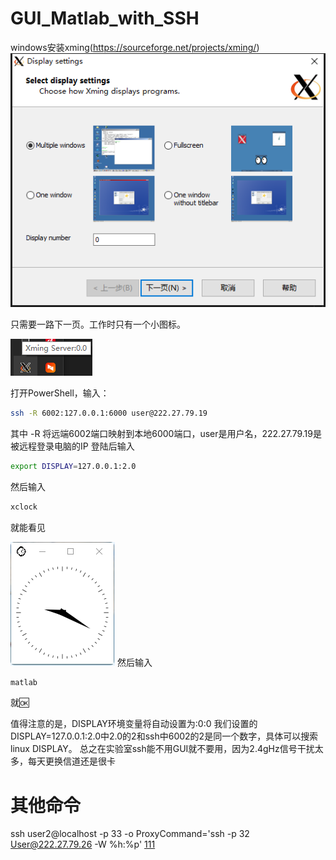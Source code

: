 # GUI_Matlab_with_SSH

windows安装xming(https://sourceforge.net/projects/xming/)
![1](1.png)

只需要一路下一页。工作时只有一个小图标。

![2](2.png)

打开PowerShell，输入：
```bash
ssh -R 6002:127.0.0.1:6000 user@222.27.79.19
```
其中 -R 将远端6002端口映射到本地6000端口，user是用户名，222.27.79.19是被远程登录电脑的IP
登陆后输入
```bash
export DISPLAY=127.0.0.1:2.0
```
然后输入
```bash
xclock
```
就能看见  

![3](3.png)
然后输入
```bash
matlab
```
就🆗  

值得注意的是，DISPLAY环境变量将自动设置为:0:0
我们设置的DISPLAY=127.0.0.1:2.0中2.0的2和ssh中6002的2是同一个数字，具体可以搜索linux DISPLAY。
总之在实验室ssh能不用GUI就不要用，因为2.4gHz信号干扰太多，每天更换信道还是很卡

# 其他命令  
ssh user2@localhost -p 33 -o ProxyCommand='ssh -p 32 User@222.27.79.26 -W %h:%p' [111](https://my.oschina.net/foreverich/blog/657075)
